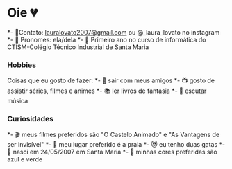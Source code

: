 # Oie 💔

*- 🌼Contato: lauralovato2007@gmail.com ou @_laura_lovato no instagram
*- 🌼 Pronomes: ela/dela
*- 🌼 Primeiro ano no curso de informática do CTISM-Colégio Técnico Industrial de Santa Maria

### Hobbies

Coisas que eu gosto de fazer:
*- 👯 sair com meus amigos
*- 📺 gosto de assistir séries, filmes e animes
*- 📚 ler livros de fantasia
*- 🎵 escutar música

### Curiosidades

*- 🎬 meus filmes preferidos são "O Castelo Animado" e "As Vantagens de ser Invisível"
*- 🌊 meu lugar preferido é a praia
*- 😻 eu tenho duas gatas
*- 🎂 nasci em 24/05/2007 em Santa Maria
*- 🎨 minhas cores preferidas são azul e verde